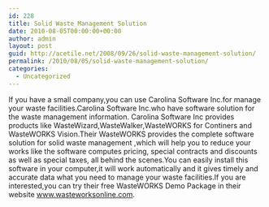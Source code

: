 ```yaml
---
id: 228
title: Solid Waste Management Solution
date: 2010-08-05T00:00:00+00:00
author: admin
layout: post
guid: http://acetile.net/2008/09/26/solid-waste-management-solution/
permalink: /2010/08/05/solid-waste-management-solution/
categories:
  - Uncategorized
---
```

If you have a small company,you can use Carolina Software Inc.for manage your waste facilities.Carolina Software Inc.who have software solution for the waste management information. Carolina Software Inc provides products like WasteWizard,WasteWalker,WasteWORKS for Continers and WasteWORKS Vision.Their WasteWORKS provides the complete software solution for solid waste management ,which will help you to reduce your works like the software computes pricing, special contracts and discounts as well as special taxes, all behind the scenes.You can easily install this software in your computer,it will work automatically and it gives timely and accurate data what you need to manage your waste facilities.If you are interested,you can try their free WasteWORKS Demo Package in their website www.wasteworksonline.com.